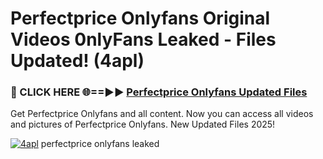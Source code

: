 # Perfectprice Onlyfans Original Videos 0nlyFans Leaked - Files Updated! (4apl)

<h3>🔴 CLICK HERE 🌐==►► <a href="https://tinyurl.com/2jnfzry5" rel="nofollow">Perfectprice Onlyfans Updated Files</a></h3>

Get Perfectprice Onlyfans and all content. Now you can access all videos and pictures of Perfectprice Onlyfans. New Updated Files 2025!

[![4apl](https://i.imgur.com/GyGTBgg.gif)](https://tinyurl.com/2jnfzry5)
perfectprice onlyfans leaked